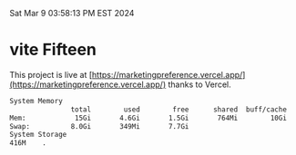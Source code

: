 Sat Mar  9 03:58:13 PM EST 2024

# vite Fifteen


This project is live at [https://marketingpreference.vercel.app/](https://marketingpreference.vercel.app/) thanks to Vercel.

```bash
System Memory
               total        used        free      shared  buff/cache   available
Mem:            15Gi       4.6Gi       1.5Gi       764Mi        10Gi        10Gi
Swap:          8.0Gi       349Mi       7.7Gi
System Storage
416M	.
